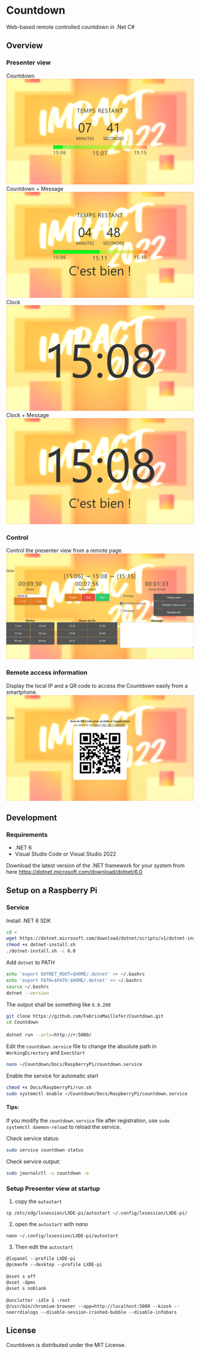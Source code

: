 ﻿# Countdown
Web-based remote controlled countdown in .Net C#

## Overview
### Presenter view

Countdown
![](./Docs/Screenshot/countdown-seul.png)
Countdown + Message
![](./Docs/Screenshot/countdown-message.png)
Clock
![](./Docs/Screenshot/horloge-seul.png)
Clock + Message
![](./Docs/Screenshot/horloge-message.png)

### Control
Control the presenter view from a remote page.
![](./Docs/Screenshot/control.png)

### Remote access information
Display the local IP and a QR code to access the Countdown easily from a smartphone.
![](./Docs/Screenshot/remote.png)

## Development
### Requirements

- .NET 6
- Visual Studio Code or Visual Studio 2022

Download the latest version of the .NET framework for your system from here
https://dotnet.microsoft.com/download/dotnet/6.0

## Setup on a Raspberry Pi

### Service

Install .NET 6 SDK
``` bash 
cd ~
wget https://dotnet.microsoft.com/download/dotnet/scripts/v1/dotnet-install.sh
chmod +x dotnet-install.sh
./dotnet-install.sh -c 6.0
```

Add `dotnet` to PATH
``` bash
echo 'export DOTNET_ROOT=$HOME/.dotnet' >> ~/.bashrc
echo 'export PATH=$PATH:$HOME/.dotnet' >> ~/.bashrc
source ~/.bashrc
dotnet --version
```
The output shall be something like `6.0.200`

``` bash 
git clone https://github.com/FabriceMaillefer/Countdown.git
cd Countdown

dotnet run --urls=http://+:5000/
```

Edit the `countdown.service` file to change the absolute path in `WorkingDirectory` and `ExecStart`
```bash
nano ~/Countdown/Docs/RaspberryPi/countdown.service
```

Enable the service for automatic start
```bash
chmod +x Docs/RaspberryPi/run.sh
sudo systemctl enable ~/Countdown/Docs/RaspberryPi/countdown.service 
```

#### Tips:

If you modify the  `countdown.service` file after registration, use `sudo systemctl daemon-reload` to reload the service.

Check service status:
```bash
sudo service countdown status
```
Check service output:
```bash
sudo journalctl -u countdown -e
```

### Setup Presenter view at startup

1. copy the `autostart`
```
cp /etc/xdg/lxsession/LXDE-pi/autostart ~/.config/lxsession/LXDE-pi/
```
2. open the `autostart` with *nano*
```
nano ~/.config/lxsession/LXDE-pi/autostart
```
3. Then edit the `autostart`
```
@lxpanel --profile LXDE-pi
@pcmanfm --desktop --profile LXDE-pi

@xset s off
@xset -dpms
@xset s noblank

@unclutter -idle 1 -root
@/usr/bin/chromium-browser --app=http://localhost:5000 --kiosk --noerrdialogs --disable-session-crashed-bubble --disable-infobars
```

## License
Countdown is distributed under the MIT License.